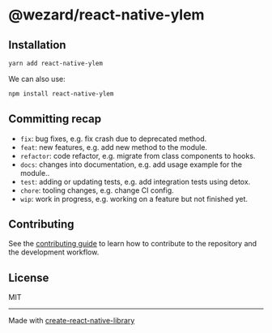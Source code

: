 # @wezard/react-native-ylem

## Installation

```sh
yarn add react-native-ylem
```
We can also use:
```sh
npm install react-native-ylem
```

<!-- ## Usage

```js
import { multiply } from 'react-native-ylem';

// ...

const result = await multiply(3, 7);
``` -->

## Committing recap

- `fix`: bug fixes, e.g. fix crash due to deprecated method.
- `feat`: new features, e.g. add new method to the module.
- `refactor`: code refactor, e.g. migrate from class components to hooks.
- `docs`: changes into documentation, e.g. add usage example for the module..
- `test`: adding or updating tests, e.g. add integration tests using detox.
- `chore`: tooling changes, e.g. change CI config.
- `wip`: work in progress, e.g. working on a feature but not finished yet.

## Contributing

See the [contributing guide](CONTRIBUTING.md) to learn how to contribute to the repository and the development workflow.

## License

MIT

---

Made with [create-react-native-library](https://github.com/callstack/react-native-builder-bob)
